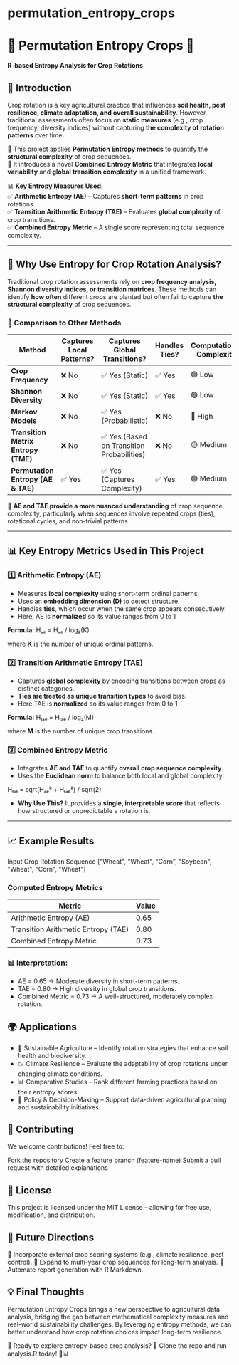 # permutation_entropy_crops
# 🚜 Permutation Entropy Crops 🌾  
**R-based Entropy Analysis for Crop Rotations**  

## **🌱 Introduction**  
Crop rotation is a key agricultural practice that influences **soil health, pest resilience, climate adaptation, and overall sustainability**. However, traditional assessments often focus on **static measures** (e.g., crop frequency, diversity indices) without capturing **the complexity of rotation patterns** over time.  

🔹 This project applies **Permutation Entropy methods** to quantify the **structural complexity** of crop sequences.  
🔹 It introduces a novel **Combined Entropy Metric** that integrates **local variability** and **global transition complexity** in a unified framework.  

📊 **Key Entropy Measures Used:**  
✅ **Arithmetic Entropy (AE)** – Captures **short-term patterns** in crop rotations.  
✅ **Transition Arithmetic Entropy (TAE)** – Evaluates **global complexity** of crop transitions.  
✅ **Combined Entropy Metric** – A single score representing total sequence complexity.  

---

## **🔬 Why Use Entropy for Crop Rotation Analysis?**  
Traditional crop rotation assessments rely on **crop frequency analysis, Shannon diversity indices, or transition matrices**. These methods can identify **how often** different crops are planted but often fail to capture **the structural complexity** of crop sequences.  

### **🔄 Comparison to Other Methods**
| **Method** | **Captures Local Patterns?** | **Captures Global Transitions?** | **Handles Ties?** | **Computational Complexity** |
|------------|-----------------------------|---------------------------------|-------------------|-----------------------------|
| **Crop Frequency** | ❌ No | ✅ Yes (Static) | ✅ Yes | 🟢 Low |
| **Shannon Diversity** | ❌ No | ✅ Yes (Static) | ✅ Yes | 🟢 Low |
| **Markov Models** | ❌ No | ✅ Yes (Probabilistic) | ❌ No | 🔴 High |
| **Transition Matrix Entropy (TME)** | ❌ No | ✅ Yes (Based on Transition Probabilities) | ❌ No | 🟡 Medium |
| **Permutation Entropy (AE & TAE)** | ✅ Yes | ✅ Yes (Captures Complexity) | ✅ Yes | 🟢 Medium |

📌 **AE and TAE provide a more nuanced understanding** of crop sequence complexity, particularly when sequences involve repeated crops (ties), rotational cycles, and non-trivial patterns.

---

## **📊 Key Entropy Metrics Used in This Project**
### **1️⃣ Arithmetic Entropy (AE)**
- Measures **local complexity** using short-term ordinal patterns.
- Uses an **embedding dimension (D)** to detect structure.
- Handles **ties**, which occur when the same crop appears consecutively.
- Here, AE is **normalized** so its value ranges from 0 to 1

**Formula:**
Hₐₑ = Hₐₑ / log₂(K)

where **K** is the number of unique ordinal patterns.

### **2️⃣ Transition Arithmetic Entropy (TAE)**
- Captures **global complexity** by encoding transitions between crops as distinct categories.
- **Ties are treated as unique transition types** to avoid bias.
- Here TAE is **normalized** so its value ranges from 0 to 1

**Formula:**
Hₜₐₑ = Hₜₐₑ / log₂(M)

where **M** is the number of unique crop transitions.


### **3️⃣ Combined Entropy Metric**
- Integrates **AE and TAE** to quantify **overall crop sequence complexity**.
- Uses the **Euclidean norm** to balance both local and global complexity:

Hₜₒₜ = sqrt(Hₐₑ² + Hₜₐₑ²) / sqrt(2)
  
- **Why Use This?** It provides a **single, interpretable score** that reflects how structured or unpredictable a rotation is.

---

## **📈 Example Results**
Input Crop Rotation Sequence
["Wheat", "Wheat", "Corn", "Soybean", "Wheat", "Corn", "Wheat"]

### **Computed Entropy Metrics**

| **Metric** | Value |
|-------------|------------|
| Arithmetic Entropy (AE) |	0.65 |
| Transition Arithmetic Entropy (TAE) |	0.80 |
| Combined Entropy Metric |	0.73 |

### **📊 Interpretation**:

- AE = 0.65 → Moderate diversity in short-term patterns.
- TAE = 0.80 → High diversity in global crop transitions.
- Combined Metric = 0.73 → A well-structured, moderately complex rotation.

## **🌍 Applications**
- 🔬 Sustainable Agriculture – Identify rotation strategies that enhance soil health and biodiversity.
- 📉 Climate Resilience – Evaluate the adaptability of crop rotations under changing climate conditions.
- 📊 Comparative Studies – Rank different farming practices based on their entropy scores.
- 📌 Policy & Decision-Making – Support data-driven agricultural planning and sustainability initiatives.

## **🤝 Contributing**
We welcome contributions! Feel free to:

Fork the repository
Create a feature branch (feature-name)
Submit a pull request with detailed explanations

## **📜 License**
This project is licensed under the MIT License – allowing for free use, modification, and distribution.

## **🚀 Future Directions**
📌 Incorporate external crop scoring systems (e.g., climate resilience, pest control).
📌 Expand to multi-year crop sequences for long-term analysis.
📌 Automate report generation with R Markdown.

## **💡 Final Thoughts**
Permutation Entropy Crops brings a new perspective to agricultural data analysis, bridging the gap between mathematical complexity measures and real-world sustainability challenges. By leveraging entropy methods, we can better understand how crop rotation choices impact long-term resilience.

🔹 Ready to explore entropy-based crop analysis? 🚜 Clone the repo and run analysis.R today! 🌾📊
